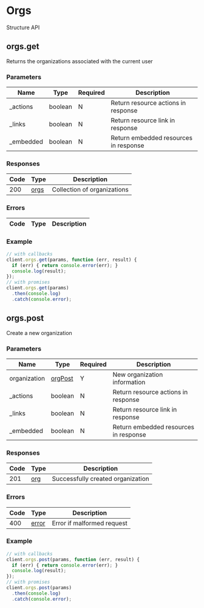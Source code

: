 # Orgs
Structure API

## orgs.get
Returns the organizations associated with the current user



### Parameters
| Name | Type | Required | Description |
| ---- | ---- | -------- | ----------- |
| _actions | boolean | N | Return resource actions in response |
| _links | boolean | N | Return resource link in response |
| _embedded | boolean | N | Return embedded resources in response |

### Responses
| Code | Type | Description |
| ---- | ---- | ----------- |
| 200 | [orgs](_schemas.md#orgs) | Collection of organizations |

### Errors
| Code | Type | Description |
| ---- | ---- | ----------- |

### Example
```javascript
// with callbacks
client.orgs.get(params, function (err, result) {
  if (err) { return console.error(err); }
  console.log(result);
});
// with promises
client.orgs.get(params)
  .then(console.log)
  .catch(console.error);
```
## orgs.post
Create a new organization



### Parameters
| Name | Type | Required | Description |
| ---- | ---- | -------- | ----------- |
| organization | [orgPost](_schemas.md#orgpost) | Y | New organization information |
| _actions | boolean | N | Return resource actions in response |
| _links | boolean | N | Return resource link in response |
| _embedded | boolean | N | Return embedded resources in response |

### Responses
| Code | Type | Description |
| ---- | ---- | ----------- |
| 201 | [org](_schemas.md#org) | Successfully created organization |

### Errors
| Code | Type | Description |
| ---- | ---- | ----------- |
| 400 | [error](_schemas.md#error) | Error if malformed request |

### Example
```javascript
// with callbacks
client.orgs.post(params, function (err, result) {
  if (err) { return console.error(err); }
  console.log(result);
});
// with promises
client.orgs.post(params)
  .then(console.log)
  .catch(console.error);
```
